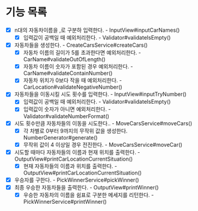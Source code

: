 # 기능 목록
- [x] n대의 자동차이름을 ,로 구분하 입력한다. - InputView#inputCarNames()
	- [x]  입력값이 공백일 때 예외처리한다. - Validator#validateIsEmpty()
- [x] 자동차들을 생성한다. - CreateCarsService#createCars()
	- [x] 자동차 이름의 길이가 5를 초과한다면 예외처리한다. - CarName#validateOutOfLength()
	- [x] 자동차 이름이 숫자가 포함된 경우 예외처리한다. - CarName#validateContainNumber()
	- [x] 자동차 위치가 0보다 작을 때 예외처리한다. - CarLocation#validateNegativeNumber()
- [x] 자동차들을 이동시킬 시도 횟수를 입력한다. - InputView#inputTryNumber()
	- [x] 입력값이 공백일 때 예외처리한다. - Validator#validateIsEmpty()
	- [x] 입력값이 숫자가 아니면 예외처리한다. - Validator#validateNumberFormat()
- [x] 시도 횟수만큼 자동차들의 이동을 시도한다.. - MoveCarsService#moveCars()
	- [x] 각 차별로 0부터 9까지의 무작위 값을 생성한다. NumberGenerator#generate()
	- [x] 무작위 값이 4 이상일 경우 전진한다. - MoveCarsService#moveCar()
- [x] 시도할 때마다 자동차들의 이름과 현재 위치를 출력한다. - OutputView#printCarLocationCurrentSituation()
	- [x] 현재 자동차들의 이름과 위치를 출력한다.  - OutputView#printCarLocationCurrentSituation()
- [x] 우승자를 구한다. - PickWinnerService#pickWinner()
- [x] 최종 우승한 자동차들을 출력한다. - OutputView#printWinner()
	- [x] 우승한 자동차의 이름을 쉼표로 구분한 메세지를 리턴한다.  - PickWinnerService#printWinner()